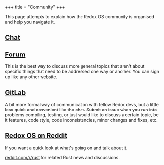 +++
title = "Community"
+++

This page attempts to explain how the Redox OS community is organised and help you navigate it.


<a id="chat"></a>
## [Chat](https://matrix.to/#/#redox:matrix.org)

<a id="forum"></a>
## [Forum](https://discourse.redox-os.org/)

This is the best way to discuss more general topics that aren't about specific things that need to be addressed one way or another. You can sign up like any other website.

<a id="gitlab"></a>
## [GitLab](https://gitlab.redox-os.org/redox-os/redox)


A bit more formal way of communication with fellow Redox devs, but a little less quick and convenient like the chat. Submit an issue when you run into problems compiling, testing, or just would like to discuss a certain topic, be it features, code style, code inconsistencies, minor changes and fixes, etc.


<a id="reddit"></a>
## [Redox OS on Reddit](https://www.reddit.com/r/Redox/)

If you want a quick look at what's going on and talk about it.

[reddit.com/r/rust](https://www.reddit.com/r/rust) for related Rust news and discussions.
